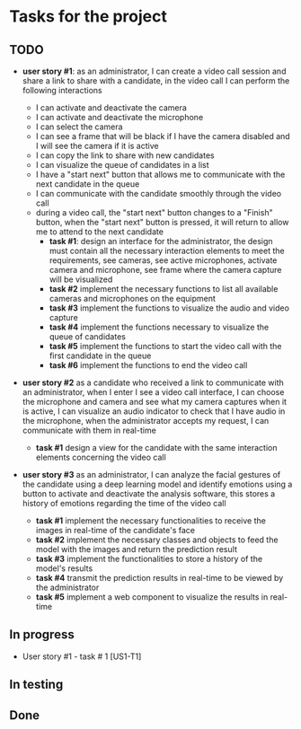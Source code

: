 # Tasks for the project

## TODO

* **user story #1**: as an administrator, I can create a video call session and share a link to share with a candidate, in the video call I can perform the following interactions
  * I can activate and deactivate the camera
  * I can activate and deactivate the microphone
  * I can select the camera
  * I can see a frame that will be black if I have the camera disabled and I will see the camera if it is active
  * I can copy the link to share with new candidates
  * I can visualize the queue of candidates in a list
  * I have a "start next" button that allows me to communicate with the next candidate in the queue
  * I can communicate with the candidate smoothly through the video call
  * during a video call, the "start next" button changes to a "Finish" button, when the "start next" button is pressed, it will return to allow me to attend to the next candidate
    * **task #1**: design an interface for the administrator, the design must contain all the necessary interaction elements to meet the requirements, see cameras, see active microphones, activate camera and microphone, see frame where the camera capture will be visualized
    * **task #2** implement the necessary functions to list all available cameras and microphones on the equipment
    * **task #3** implement the functions to visualize the audio and video capture
    * **task #4** implement the functions necessary to visualize the queue of candidates
    * **task #5** implement the functions to start the video call with the first candidate in the queue
    * **task #6** implement the functions to end the video call
* **user story #2** as a candidate who received a link to communicate with an administrator, when I enter I see a video call interface, I can choose the microphone and camera and see what my camera captures when it is active, I can visualize an audio indicator to check that I have audio in the microphone, when the administrator accepts my request, I can communicate with them in real-time
  * **task #1** design a view for the candidate with the same interaction elements concerning the video call
  
* **user story #3** as an administrator, I can analyze the facial gestures of the candidate using a deep learning model and identify emotions using a button to activate and deactivate the analysis software, this stores a history of emotions regarding the time of the video call
  * **task #1** implement the necessary functionalities to receive the images in real-time of the candidate's face
  * **task #2** implement the necessary classes and objects to feed the model with the images and return the prediction result
  * **task #3** implement the functionalities to store a history of the model's results
  * **task #4** transmit the prediction results in real-time to be viewed by the administrator
  * **task #5** implement a web component to visualize the results in real-time

## In progress

* User story #1 - task # 1 [US1-T1]

## In testing

## Done

